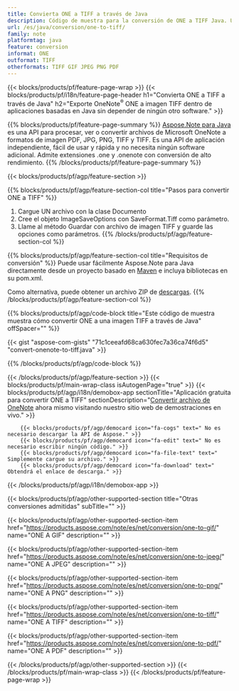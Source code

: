 ```yaml
---
title: Convierta ONE a TIFF a través de Java
description: Código de muestra para la conversión de ONE a TIFF Java. Utilice el código de ejemplo API para la conversión de archivos por lotes ONE a TIFF dentro de cualquier aplicación basada en Java. 
url: /es/java/conversion/one-to-tiff/
family: note
platformtag: java
feature: conversion
informat: ONE
outformat: TIFF
otherformats: TIFF GIF JPEG PNG PDF
---
```

{{< blocks/products/pf/feature-page-wrap >}}
{{< blocks/products/pf/i18n/feature-page-header h1="Convierta ONE a TIFF a través de Java" h2="Exporte OneNote<sup>&reg;</sup> ONE a imagen TIFF dentro de aplicaciones basadas en Java sin depender de ningún otro software." >}}

{{% blocks/products/pf/feature-page-summary %}}
[Aspose.Note para Java](https://products.aspose.com/note/java/) es una API para procesar, ver o convertir archivos de Microsoft OneNote a formatos de imagen PDF, JPG, PNG, TIFF y TIFF. Es una API de aplicación independiente, fácil de usar y rápida y no necesita ningún software adicional. Admite extensiones .one y .onenote con conversión de alto rendimiento.
{{% /blocks/products/pf/feature-page-summary  %}}

{{< blocks/products/pf/agp/feature-section >}}

{{% blocks/products/pf/agp/feature-section-col title="Pasos para convertir ONE a TIFF" %}}
1. Cargue UN archivo con la clase Documento
2. Cree el objeto ImageSaveOptions con SaveFormat.Tiff como parámetro.
3. Llame al método Guardar con archivo de imagen TIFF y guarde las opciones como parámetros.
{{% /blocks/products/pf/agp/feature-section-col %}}

{{% blocks/products/pf/agp/feature-section-col title="Requisitos de conversión" %}}
Puede usar fácilmente Aspose.Note para Java directamente desde un proyecto basado en [Maven](https://repository.aspose.com/webapp/#/artifacts/browse/tree/General/repo/com/aspose/aspose-note) e incluya bibliotecas en su pom.xml.

Como alternativa, puede obtener un archivo ZIP de [descargas](https://downloads.aspose.com/note/java).
{{% /blocks/products/pf/agp/feature-section-col %}}

{{% blocks/products/pf/agp/code-block title="Este código de muestra muestra cómo convertir ONE a una imagen TIFF a través de Java" offSpacer="" %}}

{{< gist "aspose-com-gists" "71c1ceeafd68ca630fec7a36ca74f6d5" "convert-onenote-to-tiff.java" >}}

{{% /blocks/products/pf/agp/code-block %}}

{{< /blocks/products/pf/agp/feature-section >}}
{{< blocks/products/pf/main-wrap-class isAutogenPage="true" >}}
{{< blocks/products/pf/agp/i18n/demobox-app sectionTitle="Aplicación gratuita para convertir ONE a TIFF" sectionDescription="[Convertir archivo de OneNote](https://products.aspose.app/note/conversion/onenote-to-tiff) ahora mismo visitando nuestro sitio web de demostraciones en vivo." >}}

        {{< blocks/products/pf/agp/democard icon="fa-cogs" text=" No es necesario descargar la API de Aspose." >}}
        {{< blocks/products/pf/agp/democard icon="fa-edit" text=" No es necesario escribir ningún código." >}}
        {{< blocks/products/pf/agp/democard icon="fa-file-text" text=" Simplemente cargue su archivo." >}}
        {{< blocks/products/pf/agp/democard icon="fa-download" text=" Obtendrá el enlace de descarga." >}}
		
{{< /blocks/products/pf/agp/i18n/demobox-app >}}

{{< blocks/products/pf/agp/other-supported-section title="Otras conversiones admitidas" subTitle="" >}}

{{< blocks/products/pf/agp/other-supported-section-item href="https://products.aspose.com/note/es/net/conversion/one-to-gif/" name="ONE A GIF" description="" >}}

{{< blocks/products/pf/agp/other-supported-section-item href="https://products.aspose.com/note/es/net/conversion/one-to-jpeg/" name="ONE A JPEG" description="" >}}

{{< blocks/products/pf/agp/other-supported-section-item href="https://products.aspose.com/note/es/net/conversion/one-to-png/" name="ONE A PNG" description="" >}}

{{< blocks/products/pf/agp/other-supported-section-item href="https://products.aspose.com/note/es/net/conversion/one-to-tiff/" name="ONE A TIFF" description="" >}}

{{< blocks/products/pf/agp/other-supported-section-item href="https://products.aspose.com/note/es/net/conversion/one-to-pdf/" name="ONE A PDF" description="" >}}



{{< /blocks/products/pf/agp/other-supported-section >}}
{{< /blocks/products/pf/main-wrap-class >}}
{{< /blocks/products/pf/feature-page-wrap >}}